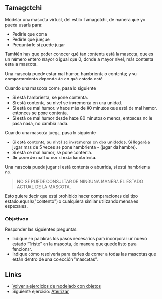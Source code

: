 
## Tamagotchi

Modelar una mascota virtual, del estilo Tamagotchi, de manera que yo pueda usarla para: 

- Pedirle que coma
- Pedirle que juegue
- Preguntarle si puede jugar

También hay que poder conocer qué tan contenta está la mascota, que es un número entero mayor o igual que 0, donde a mayor nivel, más contenta está la mascota.

Una mascota puede estar mal humor, hambrienta o contenta; y su comportamiento depende de en qué estado esté.

Cuando una mascota come, pasa lo siguiente

- Si está hambrienta, se pone contenta. 
- Si está contenta, su nivel se incrementa en una unidad.
- Si está de mal humor, y hace más de 80 minutos que está de mal humor, entonces se pone contenta.
- Si está de mal humor desde hace 80 minutos o menos, entonces no le pasa nada, no cambia nada.

Cuando una mascota juega, pasa lo siguiente

- Si está contenta, su nivel se incrementa en dos unidades. Si llegará a jugar mas de 5 veces se pone hambrienta - (jugar da hambre).
- Si está de mal humor, se pone contenta.
- Se pone de mal humor si esta hambrienta.

Una mascota puede jugar si está contenta o aburrida, si está hambrienta no.

> NO SE PUEDE CONSULTAR DE NINGUNA MANERA EL ESTADO ACTUAL DE LA MASCOTA.

Esto quiere decir que está prohibido hacer comparaciones del tipo estado.equals("contento") o cualquiera similar utilizando mensajes especiales.

### Objetivos

Responder las siguientes preguntas:

- Indique en palabras los pasos necesarios para incorporar un nuevo estado “Triste” en la mascota, de manera que quede listo para funcionar.
- Indique cómo resolvería para darles de comer a todas las mascotas que están dentro de una colección “mascotas”.

## Links

- [Volver a ejercicios de modelado con objetos](index.md)
- Siguiente ejercicio: [Aterrizar](aterrizar.md)
